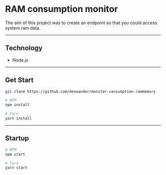 # RAM consumption monitor

The aim of this project was to create an endpoint so that you could access system ram data.

---
## Technology
- Node.js

---
## Get Start

```bash
git clone https://github.com/devwander/monitor-consumption-rammemory

# NPM
npm install

# Yarn
yarn install
```

---

## Startup

```bash
# NPM
npm start

# Yarn
yarn start
```
